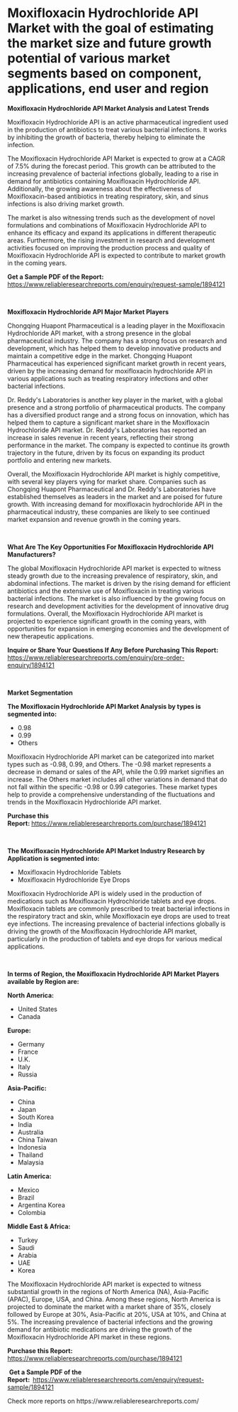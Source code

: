 <p><h1>Moxifloxacin Hydrochloride API Market with the goal of estimating the market size and future growth potential of various market segments based on component, applications, end user and region</h1></p><p><strong>Moxifloxacin Hydrochloride API Market Analysis and Latest Trends</strong></p>
<p><p>Moxifloxacin Hydrochloride API is an active pharmaceutical ingredient used in the production of antibiotics to treat various bacterial infections. It works by inhibiting the growth of bacteria, thereby helping to eliminate the infection.</p><p>The Moxifloxacin Hydrochloride API Market is expected to grow at a CAGR of 7.5% during the forecast period. This growth can be attributed to the increasing prevalence of bacterial infections globally, leading to a rise in demand for antibiotics containing Moxifloxacin Hydrochloride API. Additionally, the growing awareness about the effectiveness of Moxifloxacin-based antibiotics in treating respiratory, skin, and sinus infections is also driving market growth.</p><p>The market is also witnessing trends such as the development of novel formulations and combinations of Moxifloxacin Hydrochloride API to enhance its efficacy and expand its applications in different therapeutic areas. Furthermore, the rising investment in research and development activities focused on improving the production process and quality of Moxifloxacin Hydrochloride API is expected to contribute to market growth in the coming years.</p></p>
<p><strong>Get a Sample PDF of the Report:&nbsp;</strong> <a href="https://www.reliableresearchreports.com/enquiry/request-sample/1894121">https://www.reliableresearchreports.com/enquiry/request-sample/1894121</a></p>
<p>&nbsp;</p>
<p><strong>Moxifloxacin Hydrochloride API Major Market Players</strong></p>
<p><p>Chongqing Huapont Pharmaceutical is a leading player in the Moxifloxacin Hydrochloride API market, with a strong presence in the global pharmaceutical industry. The company has a strong focus on research and development, which has helped them to develop innovative products and maintain a competitive edge in the market. Chongqing Huapont Pharmaceutical has experienced significant market growth in recent years, driven by the increasing demand for moxifloxacin hydrochloride API in various applications such as treating respiratory infections and other bacterial infections.</p><p>Dr. Reddy's Laboratories is another key player in the market, with a global presence and a strong portfolio of pharmaceutical products. The company has a diversified product range and a strong focus on innovation, which has helped them to capture a significant market share in the Moxifloxacin Hydrochloride API market. Dr. Reddy's Laboratories has reported an increase in sales revenue in recent years, reflecting their strong performance in the market. The company is expected to continue its growth trajectory in the future, driven by its focus on expanding its product portfolio and entering new markets.</p><p>Overall, the Moxifloxacin Hydrochloride API market is highly competitive, with several key players vying for market share. Companies such as Chongqing Huapont Pharmaceutical and Dr. Reddy's Laboratories have established themselves as leaders in the market and are poised for future growth. With increasing demand for moxifloxacin hydrochloride API in the pharmaceutical industry, these companies are likely to see continued market expansion and revenue growth in the coming years.</p></p>
<p>&nbsp;</p>
<p><strong>What Are The Key Opportunities For Moxifloxacin Hydrochloride API Manufacturers?</strong></p>
<p><p>The global Moxifloxacin Hydrochloride API market is expected to witness steady growth due to the increasing prevalence of respiratory, skin, and abdominal infections. The market is driven by the rising demand for efficient antibiotics and the extensive use of Moxifloxacin in treating various bacterial infections. The market is also influenced by the growing focus on research and development activities for the development of innovative drug formulations. Overall, the Moxifloxacin Hydrochloride API market is projected to experience significant growth in the coming years, with opportunities for expansion in emerging economies and the development of new therapeutic applications.</p></p>
<p><strong>Inquire or Share Your Questions If Any Before Purchasing This Report:</strong> <a href="https://www.reliableresearchreports.com/enquiry/pre-order-enquiry/1894121">https://www.reliableresearchreports.com/enquiry/pre-order-enquiry/1894121</a></p>
<p>&nbsp;</p>
<p><strong>Market Segmentation</strong></p>
<p><strong>The Moxifloxacin Hydrochloride API Market Analysis by types is segmented into:</strong></p>
<p><ul><li>0.98</li><li>0.99</li><li>Others</li></ul></p>
<p><p>Moxifloxacin Hydrochloride API market can be categorized into market types such as -0.98, 0.99, and Others. The -0.98 market represents a decrease in demand or sales of the API, while the 0.99 market signifies an increase. The Others market includes all other variations in demand that do not fall within the specific -0.98 or 0.99 categories. These market types help to provide a comprehensive understanding of the fluctuations and trends in the Moxifloxacin Hydrochloride API market.</p></p>
<p><strong>Purchase this Report:&nbsp;</strong><a href="https://www.reliableresearchreports.com/purchase/1894121">https://www.reliableresearchreports.com/purchase/1894121</a></p>
<p>&nbsp;</p>
<p><strong>The Moxifloxacin Hydrochloride API Market Industry Research by Application is segmented into:</strong></p>
<p><ul><li>Moxifloxacin Hydrochloride Tablets</li><li>Moxifloxacin Hydrochloride Eye Drops</li></ul></p>
<p><p>Moxifloxacin Hydrochloride API is widely used in the production of medications such as Moxifloxacin Hydrochloride tablets and eye drops. Moxifloxacin tablets are commonly prescribed to treat bacterial infections in the respiratory tract and skin, while Moxifloxacin eye drops are used to treat eye infections. The increasing prevalence of bacterial infections globally is driving the growth of the Moxifloxacin Hydrochloride API market, particularly in the production of tablets and eye drops for various medical applications.</p></p>
<p>&nbsp;</p>
<p><strong>In terms of Region, the Moxifloxacin Hydrochloride API Market Players available by Region are:</strong></p>
<p>
    <p> <strong> North America: </strong>
        <ul>
            <li>United States</li>
            <li>Canada</li>
        </ul>
        </p> 
    <p> <strong> Europe: </strong>
        <ul>
            <li>Germany</li>
            <li>France</li>
            <li>U.K.</li>
            <li>Italy</li>
            <li>Russia</li>
        </ul>
        </p> 
    <p> <strong> Asia-Pacific: </strong>
        <ul>
            <li>China</li>
            <li>Japan</li>
            <li>South Korea</li>
            <li>India</li>
            <li>Australia</li>
            <li>China Taiwan</li>
            <li>Indonesia</li>
            <li>Thailand</li>
            <li>Malaysia</li>
        </ul>
        </p> 
    <p> <strong> Latin America: </strong>
        <ul>
            <li>Mexico</li>
            <li>Brazil</li>
            <li>Argentina Korea</li>
            <li>Colombia</li>
        </ul>
        </p> 
    <p> <strong> Middle East & Africa: </strong>
        <ul>
            <li>Turkey</li>
            <li>Saudi</li>
            <li>Arabia</li>
            <li>UAE</li>
            <li>Korea</li>
        </ul>
    </p>
    </p>
<p><p>The Moxifloxacin Hydrochloride API market is expected to witness substantial growth in the regions of North America (NA), Asia-Pacific (APAC), Europe, USA, and China. Among these regions, North America is projected to dominate the market with a market share of 35%, closely followed by Europe at 30%, Asia-Pacific at 20%, USA at 10%, and China at 5%. The increasing prevalence of bacterial infections and the growing demand for antibiotic medications are driving the growth of the Moxifloxacin Hydrochloride API market in these regions.</p></p>
<p><strong>Purchase this Report: </strong><a href="https://www.reliableresearchreports.com/purchase/1894121">https://www.reliableresearchreports.com/purchase/1894121</a></p>
<p>&nbsp;<strong>Get a Sample PDF of the Report:&nbsp;&nbsp;</strong><a href="https://www.reliableresearchreports.com/enquiry/request-sample/1894121">https://www.reliableresearchreports.com/enquiry/request-sample/1894121</a></p>
<p><strong></strong></p>
<p>Check more reports on https://www.reliableresearchreports.com/</p>